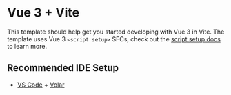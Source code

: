 # Vue 3 + Vite

This template should help get you started developing with Vue 3 in Vite. The template uses Vue 3
`<script setup>` SFCs, check out the
[script setup docs](https://v3.vuejs.org/api/sfc-script-setup.html#sfc-script-setup) to learn more.

## Recommended IDE Setup

- [VS Code](https://code.visualstudio.com/) +
  [Volar](https://marketplace.visualstudio.com/items?itemName=Vue.volar)
